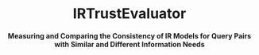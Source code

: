 <h1 align="center">
  IRTrustEvaluator
</h1>

<h4 align="center">Measuring and Comparing the Consistency of IR Models for Query Pairs with Similar 
and Different Information Needs</h4>

